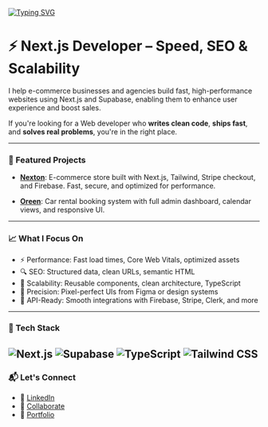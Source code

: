 [![Typing SVG](https://readme-typing-svg.herokuapp.com?font=Quicksand&weight=800&size=36&pause=1000&color=1E90FF&background=050A1000&multiline=true&width=600&lines=Hello+There%F0%9F%91%8B%F0%9F%8F%BC%2C+Im+Mohamed)](https://git.io/typing-svg)

# ⚡ Next.js Developer – Speed, SEO & Scalability

I help e-commerce businesses and agencies build fast, high-performance websites using Next.js and Supabase, enabling them to enhance user experience and boost sales.

If you're looking for a Web developer who **writes clean code**, **ships fast**, and **solves real problems**, you're in the right place.

---

### 🚀 Featured Projects

- **[Nexton](https://nexton.molaraiche.com/)**: E-commerce store built with Next.js, Tailwind, Stripe checkout, and Firebase. Fast, secure, and optimized for performance.

- **[Oreen](https://oreen.molaraiche.com/)**: Car rental booking system with full admin dashboard, calendar views, and responsive UI.
  
---

### 📈 What I Focus On

- ⚡ Performance: Fast load times, Core Web Vitals, optimized assets  
- 🔍 SEO: Structured data, clean URLs, semantic HTML  
- 🧱 Scalability: Reusable components, clean architecture, TypeScript  
- 🎯 Precision: Pixel-perfect UIs from Figma or design systems  
- 🔗 API-Ready: Smooth integrations with Firebase, Stripe, Clerk, and more

---

### 🧰 Tech Stack

![Next.js](https://img.shields.io/badge/-Next.js-000000?style=flat&logo=next.js&logoColor=fff)  ![Supabase](https://img.shields.io/badge/-supabase-297251?style=flat&logo=supabase&logoColor=fff) ![TypeScript](https://img.shields.io/badge/-TypeScript-3178C6?style=flat&logo=typescript&logoColor=fff)  ![Tailwind CSS](https://img.shields.io/badge/-TailwindCSS-38B2AC?style=flat&logo=tailwind-css&logoColor=fff)  
---

### 📬 Let's Connect

- 🔗 [LinkedIn](https://www.linkedin.com/in/mohamedlaraiche/)
- 📧 [Collaborate](mailto:laraichemohamed@gmail.com)
- 🎨 [Portfolio](https://www.molaraiche.com/)
